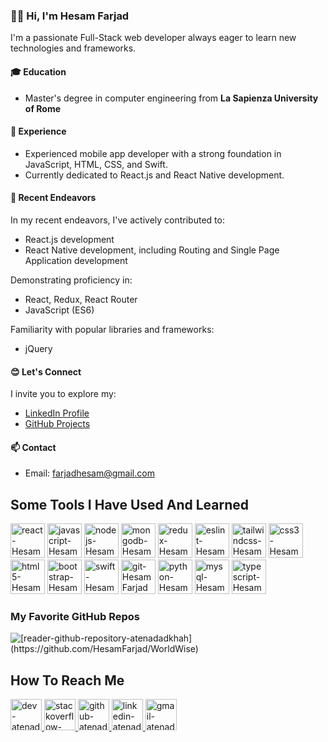 ### 👋🏼 Hi, I'm Hesam Farjad

I'm a passionate Full-Stack web developer always eager to learn new technologies and frameworks.

#### 🎓 Education
- Master's degree in computer engineering from **La Sapienza University of Rome**

#### 💼 Experience
- Experienced mobile app developer with a strong foundation in JavaScript, HTML, CSS, and Swift.
- Currently dedicated to React.js and React Native development.

#### 🌱 Recent Endeavors
In my recent endeavors, I've actively contributed to:
- React.js development
- React Native development, including Routing and Single Page Application development

Demonstrating proficiency in:
- React, Redux, React Router
- JavaScript (ES6)

Familiarity with popular libraries and frameworks:
- jQuery

#### 😊 Let's Connect
I invite you to explore my:
- [LinkedIn Profile](https://www.linkedin.com/in/hesamfarjad/)
- [GitHub Projects](https://github.com/yourusername)

#### 📫 Contact
- Email: farjadhesam@gmail.com


<h2>Some Tools I Have Used And Learned</h2>
<p align="left">
    <img src="https://cdn.jsdelivr.net/gh/devicons/devicon/icons/react/react-original.svg"  width="55" height="55" alt="react-HesamFarjad" />
    <img src="https://cdn.jsdelivr.net/gh/devicons/devicon/icons/javascript/javascript-original.svg" width="55" height="55" alt="javascript-HesamFarjad"/>
    <img src="https://cdn.jsdelivr.net/gh/devicons/devicon/icons/nodejs/nodejs-original.svg" width="55" height="55" alt="nodejs-HesamFarjad"/>
    <img src="https://cdn.jsdelivr.net/gh/devicons/devicon/icons/mongodb/mongodb-original.svg" width="55" height="55" alt="mongodb-HesamFarjad"/>
    <img src="https://cdn.jsdelivr.net/gh/devicons/devicon/icons/redux/redux-original.svg" width="55" height="55" alt="redux-HesamFarjad"/>
    <img src="https://cdn.jsdelivr.net/gh/devicons/devicon/icons/eslint/eslint-original.svg"  width="55" height="55" alt="eslint-HesamFarjad" />
    <img src="https://cdn.jsdelivr.net/gh/devicons/devicon/icons/tailwindcss/tailwindcss-plain.svg" width="55" height="55" alt="tailwindcss-HesamFarjad"/>
    <img src="https://cdn.jsdelivr.net/gh/devicons/devicon/icons/css3/css3-original-wordmark.svg" width="55" height="55" alt="css3-HesamFarjad"/>
    <img src="https://cdn.jsdelivr.net/gh/devicons/devicon/icons/html5/html5-original-wordmark.svg"  width="55" height="55" alt="html5-HesamFarjad"/>
    <img src="https://cdn.jsdelivr.net/gh/devicons/devicon/icons/bootstrap/bootstrap-original.svg" width="55" height="55" alt="bootstrap-HesamFarjad"/>
    <img src="https://cdn.jsdelivr.net/gh/devicons/devicon/icons/swift/swift-original.svg" width="55" height="55" alt="swift-HesamFarjad"/>      
    <img src="https://github.com/atenadadkhah/atenadadkhah/assets/91287064/46ebbddc-eb10-4f90-92be-871980d4be3d" width="55" height="55" alt="git-HesamFarjad"/>
    <img src="https://cdn.jsdelivr.net/gh/devicons/devicon/icons/python/python-original.svg" width="55" height="55" alt="python-HesamFarjad"/>
    <img src="https://cdn.jsdelivr.net/gh/devicons/devicon/icons/mysql/mysql-original.svg" width="55" height="55" alt="mysql-HesamFarjad"/>
    <img src="https://user-images.githubusercontent.com/91287064/228953632-c5d62e0b-1cd3-4a4d-bdfd-b7633f7662a0.png" width="55" height="55" alt="typescript-HesamFarjad"/>
</p>

<p>
<h3>My Favorite GitHub Repos</h3>
<img src="[https://github-readme-stats.vercel.app/api/pin/](https://github.com/HesamFarjad/WorldWise)?username=HesamFarjad&repo=reader&theme=transparent" alt="[reader-github-repository-atenadadkhah](https://github.com/HesamFarjad/WorldWise)">
</p>


<h2>How To Reach Me</h2>
<p>
    <a href="https://dev.to/atenadadkhah">
        <img src="https://user-images.githubusercontent.com/91287064/208878642-b2b10974-a3db-4033-9ebe-32142125e575.png" alt="dev-atenadadkhah" width="50" height="50">
    </a>
    <a href="https://stackoverflow.com/users/18112609/atena-dadkhah">
        <img src="https://user-images.githubusercontent.com/91287064/208878662-a1aff4dd-d72e-44b3-bf0d-2d862a5f87f6.png" alt="stackoverflow-atenadadkhah" width="50" height="50">
    </a>
    <a href="https://github.com/atenadadkhah">
        <img src="https://user-images.githubusercontent.com/91287064/208878669-0146cc1a-b0a6-4a6e-9f4b-082c37264309.png" alt="github-atenadadkhah" width="50" height="50">
    </a>
    <a href="https://www.linkedin.com/in/atena-dadkhah-143884220/">
        <img src="https://user-images.githubusercontent.com/91287064/208878686-01604f88-f0ac-4709-9cfc-2cc69b62d1aa.png" alt="linkedin-atenadadkhah" width="50" height="50">
    </a>
    <a href="mailto:https://github.com/atenadadkhah">
        <img src="https://user-images.githubusercontent.com/91287064/208878678-26652569-8d38-45c9-aa13-28a33a7fc967.png" alt="gmail-atenadadkhah" width="50" height="50">
    </a>
</p>






<!---
HesamFarjad/HesamFarjad is a ✨ special ✨ repository because its `README.md` (this file) appears on your GitHub profile.
You can click the Preview link to take a look at your changes.
--->

